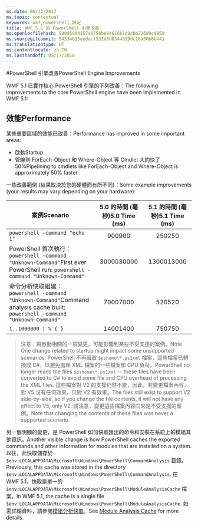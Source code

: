 ```yaml
---
ms.date: 06/12/2017
ms.topic: conceptual
keywords: wmf,powershell,設定
title: WMF 5.1 的 PowerShell 引擎改善
ms.openlocfilehash: 98095904157a675bbe84616b1d9cbb22689cd059
ms.sourcegitcommit: 54534635eedacf531d8d6344019dc16a50b8b441
ms.translationtype: HT
ms.contentlocale: zh-TW
ms.lasthandoff: 05/17/2018
---
```

#<a name="powershell-engine-improvements"></a><span data-ttu-id="981ff-103">PowerShell 引擎改善</span><span class="sxs-lookup"><span data-stu-id="981ff-103">PowerShell Engine Improvements</span></span>

<span data-ttu-id="981ff-104">WMF 5.1 已實作核心 PowerShell 引擎的下列改善︰</span><span class="sxs-lookup"><span data-stu-id="981ff-104">The following improvements to the core PowerShell engine have been implemented in WMF 5.1:</span></span>


## <a name="performance"></a><span data-ttu-id="981ff-105">效能</span><span class="sxs-lookup"><span data-stu-id="981ff-105">Performance</span></span> ##

<span data-ttu-id="981ff-106">某些重要區域的效能已改善︰</span><span class="sxs-lookup"><span data-stu-id="981ff-106">Performance has improved in some important areas:</span></span>

- <span data-ttu-id="981ff-107">啟動</span><span class="sxs-lookup"><span data-stu-id="981ff-107">Startup</span></span>
- <span data-ttu-id="981ff-108">管線到 ForEach-Object 和 Where-Object 等 Cmdlet 大約快了 50%</span><span class="sxs-lookup"><span data-stu-id="981ff-108">Pipelining to cmdlets like ForEach-Object and Where-Object is approximately 50% faster</span></span>

<span data-ttu-id="981ff-109">一些改善範例 (結果取決於您的硬體而有所不同)：</span><span class="sxs-lookup"><span data-stu-id="981ff-109">Some example improvements (your results may vary depending on your hardware):</span></span>

| <span data-ttu-id="981ff-110">案例</span><span class="sxs-lookup"><span data-stu-id="981ff-110">Scenario</span></span> | <span data-ttu-id="981ff-111">5.0 的時間 (毫秒)</span><span class="sxs-lookup"><span data-stu-id="981ff-111">5.0 Time (ms)</span></span> | <span data-ttu-id="981ff-112">5.1 的時間 (毫秒)</span><span class="sxs-lookup"><span data-stu-id="981ff-112">5.1 Time (ms)</span></span> |
| -------- | :---------------: | :---------------: |
| `powershell -command "echo 1"` | <span data-ttu-id="981ff-113">900</span><span class="sxs-lookup"><span data-stu-id="981ff-113">900</span></span> | <span data-ttu-id="981ff-114">250</span><span class="sxs-lookup"><span data-stu-id="981ff-114">250</span></span> |
| <span data-ttu-id="981ff-115">PowerShell 首次執行︰`powershell -command "Unknown-Command"`</span><span class="sxs-lookup"><span data-stu-id="981ff-115">First ever PowerShell run: `powershell -command "Unknown-Command"`</span></span> | <span data-ttu-id="981ff-116">30000</span><span class="sxs-lookup"><span data-stu-id="981ff-116">30000</span></span> | <span data-ttu-id="981ff-117">13000</span><span class="sxs-lookup"><span data-stu-id="981ff-117">13000</span></span> |
| <span data-ttu-id="981ff-118">命令分析快取組建︰`powershell -command "Unknown-Command"`</span><span class="sxs-lookup"><span data-stu-id="981ff-118">Command analysis cache built: `powershell -command "Unknown-Command"`</span></span> | <span data-ttu-id="981ff-119">7000</span><span class="sxs-lookup"><span data-stu-id="981ff-119">7000</span></span> | <span data-ttu-id="981ff-120">520</span><span class="sxs-lookup"><span data-stu-id="981ff-120">520</span></span> |
| <code>1..1000000 &#124; % { }</code> | <span data-ttu-id="981ff-121">1400</span><span class="sxs-lookup"><span data-stu-id="981ff-121">1400</span></span> | <span data-ttu-id="981ff-122">750</span><span class="sxs-lookup"><span data-stu-id="981ff-122">750</span></span> |

> <span data-ttu-id="981ff-123">注意：與啟動相關的一項變更，可能影響到某些不受支援的案例。</span><span class="sxs-lookup"><span data-stu-id="981ff-123">Note One change related to startup might impact some unsupported scenarios.</span></span>
> <span data-ttu-id="981ff-124">PowerShell 不再讀取 `$pshome\*.ps1xml` 檔案，這些檔案已轉換成 C#，以避免處理 XML 檔案的一些檔案和 CPU 負荷。</span><span class="sxs-lookup"><span data-stu-id="981ff-124">PowerShell no longer reads the files `$pshome\*.ps1xml` -- these files have been converted to C# to avoid some file and CPU overhead of processing the XML files.</span></span>
<span data-ttu-id="981ff-125">這些檔案對 V2 的支援仍然不變，因此，若變更檔案內容，對 V5 沒有任何效果，只對 V2 有效果。</span><span class="sxs-lookup"><span data-stu-id="981ff-125">The files still exist to support V2 side-by-side, so if you change the file contents, it will not have any effect to V5, only V2.</span></span>
<span data-ttu-id="981ff-126">請注意，變更這些檔案內容向來是不受支援的案例。</span><span class="sxs-lookup"><span data-stu-id="981ff-126">Note that changing the contents of these files was never a supported scenario.</span></span>

<span data-ttu-id="981ff-127">另一個明顯的變更，是 PowerShell 如何快取匯出的命令和安裝在系統上的模組其他資訊。</span><span class="sxs-lookup"><span data-stu-id="981ff-127">Another visible change is how PowerShell caches the exported commands and other information for modules that are installed on a system.</span></span>
<span data-ttu-id="981ff-128">以往，此快取儲存於 `$env:LOCALAPPDATA\Microsoft\Windows\PowerShell\CommandAnalysis` 目錄。</span><span class="sxs-lookup"><span data-stu-id="981ff-128">Previously, this cache was stored in the directory `$env:LOCALAPPDATA\Microsoft\Windows\PowerShell\CommandAnalysis`.</span></span>
<span data-ttu-id="981ff-129">在 WMF 5.1，快取是單一的 `$env:LOCALAPPDATA\Microsoft\Windows\PowerShell\ModuleAnalysisCache` 檔案。</span><span class="sxs-lookup"><span data-stu-id="981ff-129">In WMF 5.1, the cache is a single file `$env:LOCALAPPDATA\Microsoft\Windows\PowerShell\ModuleAnalysisCache`.</span></span>
<span data-ttu-id="981ff-130">如需詳細資料，請參閱[模組分析快取](scenarios-features.md#module-analysis-cache)。</span><span class="sxs-lookup"><span data-stu-id="981ff-130">See [Module Analysis Cache](scenarios-features.md#module-analysis-cache) for more details.</span></span>
